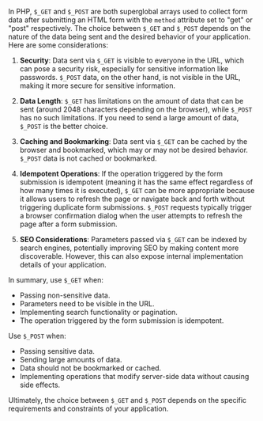 In PHP, `$_GET` and `$_POST` are both superglobal arrays used to collect form data after submitting an HTML form with the `method` attribute set to "get" or "post" respectively. The choice between `$_GET` and `$_POST` depends on the nature of the data being sent and the desired behavior of your application. Here are some considerations:

1. **Security**: Data sent via `$_GET` is visible to everyone in the URL, which can pose a security risk, especially for sensitive information like passwords. `$_POST` data, on the other hand, is not visible in the URL, making it more secure for sensitive information.

2. **Data Length**: `$_GET` has limitations on the amount of data that can be sent (around 2048 characters depending on the browser), while `$_POST` has no such limitations. If you need to send a large amount of data, `$_POST` is the better choice.

3. **Caching and Bookmarking**: Data sent via `$_GET` can be cached by the browser and bookmarked, which may or may not be desired behavior. `$_POST` data is not cached or bookmarked.

4. **Idempotent Operations**: If the operation triggered by the form submission is idempotent (meaning it has the same effect regardless of how many times it is executed), `$_GET` can be more appropriate because it allows users to refresh the page or navigate back and forth without triggering duplicate form submissions. `$_POST` requests typically trigger a browser confirmation dialog when the user attempts to refresh the page after a form submission.

5. **SEO Considerations**: Parameters passed via `$_GET` can be indexed by search engines, potentially improving SEO by making content more discoverable. However, this can also expose internal implementation details of your application.

In summary, use `$_GET` when:

- Passing non-sensitive data.
- Parameters need to be visible in the URL.
- Implementing search functionality or pagination.
- The operation triggered by the form submission is idempotent.

Use `$_POST` when:

- Passing sensitive data.
- Sending large amounts of data.
- Data should not be bookmarked or cached.
- Implementing operations that modify server-side data without causing side effects.

Ultimately, the choice between `$_GET` and `$_POST` depends on the specific requirements and constraints of your application.
